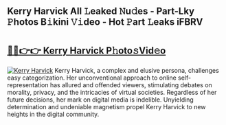 ## Kerry Harvick All 𝙻eaked 𝙽u𝚍es - Part-Lky 𝙿hotos B𝚒kini 𝚅𝚒deo - Hot 𝙿art 𝙻eaks iFBRV

# <h2><a href="http://ld0827g.urlbe.top/?page=Kerry+Harvick">🔗🔗👉👉 Kerry Harvick P𝚑oto𝚜Vid𝚎o</a></h2>

[![Kerry Harvick](https://i.imgur.com/eBuTRDB.gif)](http://ld0827g.urlbe.top/?page=Kerry+Harvick)
Kerry Harvick, a complex and elusive persona, challenges easy categorization. Her unconventional approach to online self-representation has allured and offended viewers, stimulating debates on morality, privacy, and the intricacies of virtual societies. Regardless of her future decisions, her mark on digital media is indelible. Unyielding determination and undeniable magnetism propel Kerry Harvick to new heights in the digital community.
